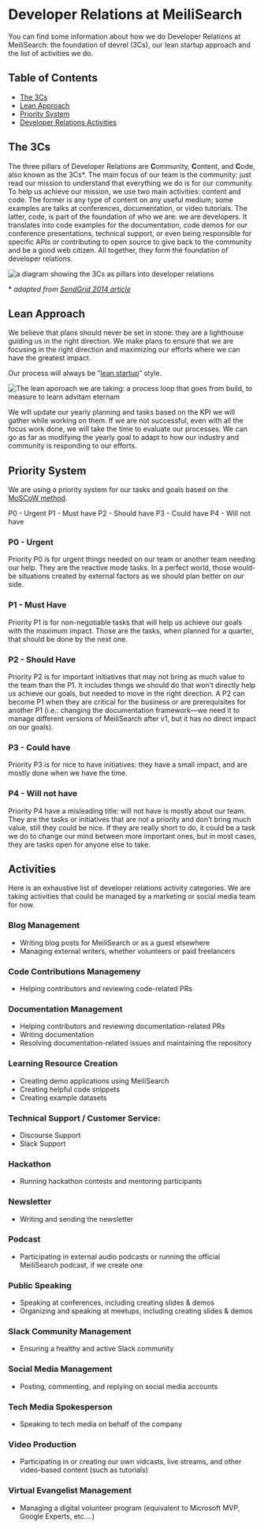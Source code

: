 # Developer Relations at MeiliSearch
You can find some information about how we do Developer Relations at MeiliSearch: the foundation of devrel (3Cs), our lean startup approach and the list of activities we do.

## Table of Contents
- [The 3Cs](#the-3cs)
- [Lean Approach](#lean-approach)
- [Priority System](#priority-system)
- [Developer Relations Activities](#activities)


## The 3Cs
The three pillars of Developer Relations are **C**ommunity, **C**ontent, and **C**ode, also known as the 3Cs*. The main focus of our team is the community: just read our mission to understand that everything we do is for our community. To help us achieve our mission, we use two main activities: content and code. The former is any type of content on any useful medium; some examples are talks at conferences, documentation, or video tutorials. The latter, code, is part of the foundation of who we are: we are developers. It translates into code examples for the documentation, code demos for our conference presentations, technical support, or even being responsible for specific APIs or contributing to open source to give back to the community and be a good web citizen. All together, they form the foundation of developer relations.

![a diagram showing the 3Cs as pillars into developer relations](img/3Cs.png)

\* *adapted from [SendGrid 2014 article](https://sendgrid.com/blog/3-cs-developer-relations/)*

## Lean Approach
We believe that plans should never be set in stone: they are a lighthouse guiding us in the right direction. We make plans to ensure that we are focusing in the right direction and maximizing our efforts where we can have the greatest impact.

Our process will always be “[lean startup](http://theleanstartup.com/principles)” style.

![The lean aporoach we are taking: a process loop that goes from build, to measure to learn advitam eternam](img/lean_devrel.png)

We will update our yearly planning and tasks based on the KPI we will gather while working on them. If we are not successful, even with all the focus work done, we will take the time to evaluate our processes. We can go as far as modifying the yearly goal to adapt to how our industry and community is responding to our efforts.

## Priority System
We are using a priority system for our tasks and goals based on the [MoSCoW method](https://en.wikipedia.org/wiki/MoSCoW_method).

P0 - Urgent
P1 - Must have
P2 - Should have
P3 - Could have
P4 - Will not have

### P0 - Urgent
Priority P0 is for urgent things needed on our team or another team needing our help. They are the reactive mode tasks. In a perfect world, those would-be situations created by external factors as we should plan better on our side.

### P1 - Must Have
Priority P1 is for non-negotiable tasks that will help us achieve our goals with the maximum impact. Those are the tasks, when planned for a quarter, that should be done by the next one.

### P2 - Should Have
Priority P2 is for important initiatives that may not bring as much value to the team than the P1. It includes things we should do that won’t directly help us achieve our goals, but needed to move in the right direction. A P2 can become P1 when they are critical for the business or are prerequisites for another P1 (i.e.: changing the documentation framework—we need it to manage different versions of MeiliSearch after v1, but it has no direct impact on our goals).

### P3 - Could have
Priority P3 is for nice to have initiatives: they have a small impact, and are mostly done when we have the time.

### P4 - Will not have
Priority P4 have a misleading title: will not have is mostly about our team. They are the tasks or initiatives that are not a priority and don’t bring much value, still they could be nice. If they are really short to do, it could be a task we do to change our mind between more important ones, but in most cases, they are tasks open for anyone else to take.

## Activities
Here is an exhaustive list of developer relations activity categories. We are taking activities that could be managed by a marketing or social media team for now.

### Blog Management
- Writing blog posts for MeiliSearch or as a guest elsewhere
- Managing external writers, whether volunteers or paid freelancers

### Code Contributions Managemeny
- Helping contributors and reviewing code-related PRs

### Documentation Management
- Helping contributors and reviewing documentation-related PRs
- Writing documentation
- Resolving documentation-related issues and maintaining the repository

### Learning Resource Creation
- Creating demo applications using MeiliSearch
- Creating helpful code snippets
- Creating example datasets

### Technical Support / Customer Service:
- Discourse Support
- Slack Support

### Hackathon
- Running hackathon contests and mentoring participants

### Newsletter
- Writing and sending the newsletter

### Podcast
- Participating in external audio podcasts or running the official MeiliSearch podcast, if we create one

### Public Speaking
- Speaking at conferences, including creating slides & demos
- Organizing and speaking at meetups, including creating slides & demos

### Slack Community Management
- Ensuring a healthy and active Slack community

### Social Media Management
- Posting, commenting, and replying on social media accounts

### Tech Media Spokesperson
- Speaking to tech media on behalf of the company

### Video Production
- Participating in or creating our own vidcasts, live streams, and other video-based content (such as tutorials)

### Virtual Evangelist Management
- Managing a digital volunteer program (equivalent to Microsoft MVP, Google Experts, etc....)
